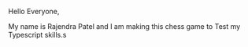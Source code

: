Hello Everyone,

My name is Rajendra Patel and I am making this chess game to Test my Typescript skills.s